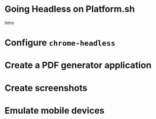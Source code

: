 # Going Headless on Platform.sh

Intro

# Configure `chrome-headless`

# Create a PDF generator application

# Create screenshots

# Emulate mobile devices